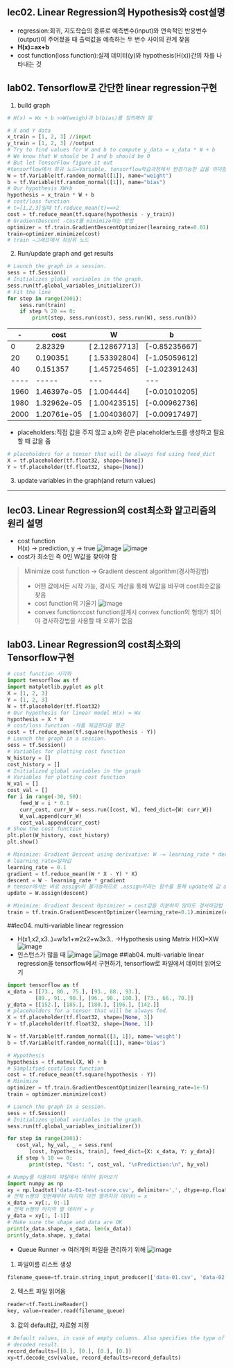 ## lec02. Linear Regression의 Hypothesis와 cost설명
- regression:회귀, 지도학습의 종류로 예측변수(input)와 연속적인 반응변수(output)이 주어졌을 때 출력값을 예측하는 두 변수 사이의 관계 찾음  
- **H(x)=ax+b**  
- cost function(loss function):실제 데이터(y)와 hypothesis(H(x))간의 차를 나타내는 것  
## lab02. Tensorflow로 간단한 linear regression구현
1. build graph
```python
# H(x) = Wx + b >>W(weigh)과 b(bias)를 정의해야 함  

# X and Y data
x_train = [1, 2, 3] //input
y_train = [1, 2, 3] //output
# Try to find values for W and b to compute y_data = x_data * W + b
# We know that W should be 1 and b should be 0
# But let TensorFlow figure it out
#tensorflow에서 회귀 노드=Variable, tensorflow학습과정에서 변경가능한 값을 의미함
W = tf.Variable(tf.random_normal([1]), name="weight") 
b = tf.Variable(tf.random_normal([1]), name="bias") 
# Our hypothesis XW+b
hypothesis = x_train * W + b
# cost/loss function
# t=[1,2,3]일때 tf.reduce_mean(t)==>2
cost = tf.reduce_mean(tf.square(hypothesis - y_train))
# GradientDescent -Cost를 minimize하는 방법
optimizer = tf.train.GradientDescentOptimizer(learning_rate=0.01)
train=optimizer.minimize(cost)
# train →그래프에서 최상위 노드
```
2. Run/update graph and get results
```python
# Launch the graph in a session.
sess = tf.Session()
# Initializes global variables in the graph.
sess.run(tf.global_variables_initializer())
# Fit the line
for step in range(2001):
    sess.run(train)
    if step % 20 == 0:
        print(step, sess.run(cost), sess.run(W), sess.run(b))
```
| - | cost | W | b
|----|-----|---|---
| 0 | 2.82329 | [ 2.12867713] | [-0.85235667] 
| 20 | 0.190351 | [ 1.53392804] | [-1.05059612]
| 40 | 0.151357 | [ 1.45725465] | [-1.02391243] 
|----|-----|---|---
| 1960 | 1.46397e-05 | [ 1.004444] | [-0.01010205] 
| 1980 | 1.32962e-05 | [ 1.00423515] | [-0.00962736]  
| 2000 | 1.20761e-05 | [ 1.00403607] | [-0.00917497]  
- placeholders:직접 값을 주지 않고 a,b와 같은 placeholder노드를 생성하고 필요할 때 값을 줌
```python
# placeholders for a tensor that will be always fed using feed_dict
X = tf.placeholder(tf.float32, shape=[None])
Y = tf.placeholder(tf.float32, shape=[None])
```
3. update variables in the graph(and return values) 
-------------------------------------------
## lec03. Linear Regression의 cost최소화 알고리즘의 원리 설명
- cost function  
H(x) → prediction, y → true
![image](https://user-images.githubusercontent.com/54131109/74310226-0adc1600-4db0-11ea-8834-c993725b3b6c.png)
![image](https://user-images.githubusercontent.com/54131109/74310469-a2d9ff80-4db0-11ea-9e32-a6832823bd10.png)
- cost가 최소인 즉 0인 W값을 찾아야 함  
> Minimize cost function → Gradient descent algorithm(경사하강법)  
> - 어떤 값에서든 시작 가능, 경사도 계산을 통해 W값을 바꾸며 cost최솟값을 찾음  
> - cost function의 기울기 ![image](https://user-images.githubusercontent.com/54131109/74311119-07498e80-4db2-11ea-8f2a-2f0be77483da.png)  
> - convex function:cost function설계시 convex function의 형태가 되어야 경사하강법을 사용할 때 오류가 없음
## lab03. Linear Regression의 cost최소화의 Tensorflow구현
```python
# cost function 시각화
import tensorflow as tf
import matplotlib.pyplot as plt
X = [1, 2, 3]
Y = [1, 2, 3]
W = tf.placeholder(tf.float32)
# Our hypothesis for linear model H(x) = Wx
hypothesis = X * W
# cost/loss function -차를 제곱한다음 평균
cost = tf.reduce_mean(tf.square(hypothesis - Y))
# Launch the graph in a session.
sess = tf.Session()
# Variables for plotting cost function
W_history = []
cost_history = []
# Initialized global variables in the graph
# Variables for plotting cost function
W_val = []
cost_val = []
for i in range(-30, 50):
    feed_W = i * 0.1
    curr_cost, curr_W = sess.run([cost, W], feed_dict={W: curr_W})
    W_val.append(curr_W)
    cost_val.append(curr_cost)
# Show the cost function
plt.plot(W_history, cost_history)
plt.show()
```
```python
# Minimize: Gradient Descent using derivative: W -= learning_rate * derivative
# learning_rate=알파값 
learning_rate = 0.1
gradient = tf.reduce_mean((W * X - Y) * X)
descent = W - learning_rate * gradient
# tensor에서는 바로 assign이 불가능하므로 .assign이라는 함수를 통해 update에 값 assign, 이후 update를 그래프에서 실행시키면 동작 
update = W.assign(descent)
```
```python
# Minimize: Gradient Descent Optimizer = cost값을 미분하지 않아도 경사하강법 가능, 위와 같은 역할을 하는 코드
train = tf.train.GradientDescentOptimizer(learning_rate=0.1).minimize(cost)
```
##lec04. multi-variable linear regression 
- H(x1,x2,x3..)=w1x1+w2x2+w3x3.. →Hypothesis using Matrix H(X)=XW
![image](https://user-images.githubusercontent.com/54131109/74604398-f2962f00-5100-11ea-96a5-c8b17b984348.png)
- 인스턴스가 많을 때
![image](https://user-images.githubusercontent.com/54131109/74604440-620c1e80-5101-11ea-819b-e43bf23e14e0.png)
![image](https://user-images.githubusercontent.com/54131109/74604444-6e907700-5101-11ea-8500-4dc224af437d.png)
##lab04. multi-variable linear regression을 tensorflow에서 구현하기, tensorflow로 파일에서 데이터 읽어오기
```python
import tensorflow as tf
x_data = [[73., 80., 75.], [93., 88., 93.],
         [89., 91., 90.], [96., 98., 100.], [73., 66., 70.]]
y_data = [[152.], [185.], [180.], [196.], [142.]]
# placeholders for a tensor that will be always fed.
X = tf.placeholder(tf.float32, shape=[None, 3])
Y = tf.placeholder(tf.float32, shape=[None, 1])

W = tf.Variable(tf.random_normal([3, 1]), name='weight')
b = tf.Variable(tf.random_normal([1]), name='bias')

# Hypothesis
hypothesis = tf.matmul(X, W) + b
# Simplified cost/loss function
cost = tf.reduce_mean(tf.square(hypothesis - Y))
# Minimize
optimizer = tf.train.GradientDescentOptimizer(learning_rate=1e-5)
train = optimizer.minimize(cost)

# Launch the graph in a session.
sess = tf.Session()
# Initializes global variables in the graph.
sess.run(tf.global_variables_initializer())

for step in range(2001):
   cost_val, hy_val, _ = sess.run(
       [cost, hypothesis, train], feed_dict={X: x_data, Y: y_data})
   if step % 10 == 0:
       print(step, "Cost: ", cost_val, "\nPrediction:\n", hy_val)
```
```python
# Numpy를 이용하여 파일에서 데이터 읽어오기
import numpy as np
xy = np.loadtxt('data-01-test-score.csv', delimiter=',', dtype=np.float32)
# 전체 n행의 첫번째부터 마지막 이전 열까지의 데이터 = x
x_data = xy[:, 0:-1]
# 전체 n행의 마지막 열 데이터 = y
y_data = xy[:, [-1]]
# Make sure the shape and data are OK
print(x_data.shape, x_data, len(x_data))
print(y_data.shape, y_data)
```
- Queue Runner → 여러개의 파일을 관리하기 위해
![image](https://user-images.githubusercontent.com/54131109/74606027-5ecc5f00-5110-11ea-9086-6e039e25e16d.png)
1. 파일이름 리스트 생성  
```python
filename_queue=tf.train.string_input_producer(['data-01.csv', 'data-02', ..], shuffle=False, name='filename_queue')  
```
2. 텍스트 파일 읽어옴  
```python
reader=tf.TextLineReader()  
key, value=reader.read(filename_queue)
```
3. 값의 default값, 자료형 지정  
```python
# Default values, in case of empty columns. Also specifies the type of the
# decoded result.
record_defaults=[[0.], [0.], [0.], [0.]]  
xy=tf.decode_csv(value, record_defaults=record_defaults)  
```
